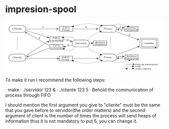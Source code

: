 # impresion-spool

![Alt text](https://github.com/Bechma/impresion-spool/blob/master/spool.png)

To make it run I recommend the following steps:

· make
· ./servidor 123 &
· ./cliente 123 5
· Behold the communication of process through FIFO

I should mention the first argument you give to "cliente" must be the same that you gave before to servidor(the order matters) and the second argument of client is the number of times the process will send heaps of information thus it is not mandatory to put 5, you can change it.

